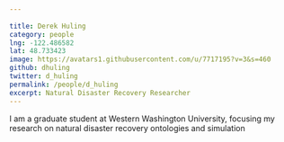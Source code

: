 ```yaml
---
 
title: Derek Huling
category: people
lng: -122.486582 
lat: 48.733423
image: https://avatars1.githubusercontent.com/u/7717195?v=3&s=460
github: dhuling
twitter: d_huling
permalink: /people/d_huling
excerpt: Natural Disaster Recovery Researcher
---
```


I am a graduate student at Western Washington University, focusing my research on natural disaster recovery ontologies and simulation
